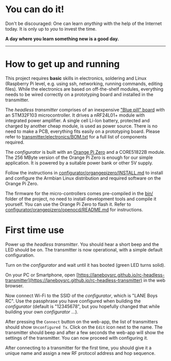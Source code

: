 # You can do it!

Don't be discouraged: One can learn *anything* with the help of the Internet today. It is only up to *you* to invest the time.

**A day where you learn something new is a good day.**

---

# How to get up and running

This project requires **basic** skills in electronics, soldering and Linux (Raspberry Pi level, e.g. using ssh, networking, running commands, editing files). While the electronics are based on off-the-shelf modules, everything needs to be wired correctly on a prototyping board and installed in the transmitter.

The *headless transmitter* comprises of an inexpensive ["Blue pill" board](https://www.aliexpress.com/item/1pcs-STM32F103C8T6-ARM-STM32-Minimum-System-Development-Board-Module-For-arduino/32478120209.html) with an STM32F103 microcontroller. It drives a nRF24L01+ module with integrated power amplifier. A single cell Li-Ion battery, protected and charged by another cheap module, is used as power source. There is no need to make a PCB, everything fits easily on a prototyping board.
Please refer to [transmitter/electronics/BOM.txt](transmitter/electronics/BOM.txt) for a full list of components required.

The *configurator* is built with an [Orange Pi Zero](https://www.aliexpress.com/store/product/New-Orange-Pi-Zero-H2-Quad-Core-Open-source-development-board-beyond-Raspberry-Pi/1553371_32760774493.html) and a CORE51822B module. The 256 MByte version of the Orange Pi Zero is enough for our simple application. It is powered by a suitable power bank or other 5V supply.

Follow the instructions in [configurator/organgepizero/INSTALL.md](configurator/organgepizero/INSTALL.md) to install and configure the Armbian Linux distribution and required software on the Orange Pi Zero.

The firmware for the micro-controllers comes pre-compiled in the [bin/](bin/) folder of the project, no need to install development tools and compile it yourself. You can use the Orange Pi Zero to flash it. Refer to [configurator/orangepizero/openocd/README.md](configurator/orangepizero/openocd/README.md) for instructions.


# First time use

Power up the *headless transmitter*. You should hear a short beep and the LED should be on. The transmitter is now operational, with a simple default configuration.

Turn on the *configurator* and wait until it has booted (green LED turns solid).

On your PC or Smartphone, open [https://laneboysrc.github.io/rc-headless-transmitter](https://laneboysrc.github.io/rc-headless-transmitter) in the web browser.

Now connect Wi-Fi to the SSID of the *configurator*, which is "LANE Boys RC". Use the passphrase you have configured when building the *configurator* (default is "12345678", but you hopefully changed that while building your own *configurator* ...).

After pressing the `Connect` button on the web-app, the list of transmitters should show `Unconfigured Tx`. Click on the `Edit` icon next to the name. The transmitter should beep and after a few seconds the web-app will show the settings of the transmitter. You can now proceed with configuring it.

After connecting to a transmitter for the first time, you should give it a unique name and assign a new RF protocol address and hop sequence.

